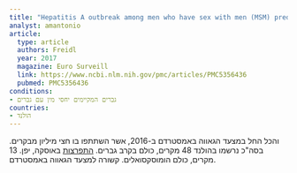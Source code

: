 ```yaml
---
title: "Hepatitis A outbreak among men who have sex with men (MSM) predominantly linked with the EuroPride, the Netherlands, July 2016 to February 2017"
analyst: amantonio
article:
  type: article
  authors: Freidl
  year: 2017
  magazine: Euro Surveill
  link: https://www.ncbi.nlm.nih.gov/pmc/articles/PMC5356436
  pubmed: PMC5356436
conditions:
- גברים המקיימים יחסי מין עם גברים
countries:
- הולנד
---
```


והכל החל במצעד הגאווה באמסטרדם ב-2016, אשר השתתפו בו חצי מיליון מבקרים. בסה"כ נרשמו בהולנד 48 מקרים, כולם בקרב גברים.
[התפרצות](https://www.ncbi.nlm.nih.gov/pubmed/30656793) באוסקה, יפן. 13 מקרים, כולם הומוסקסואלים. קשורה למצעד הגאווה באמסטרדם.

